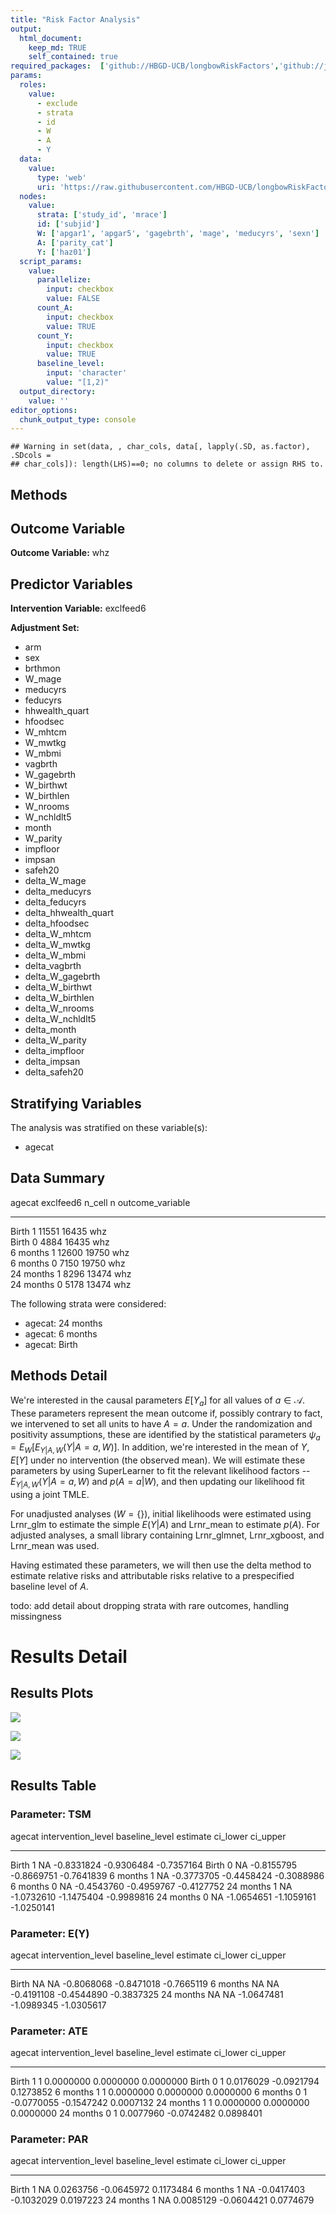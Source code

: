 ```yaml
---
title: "Risk Factor Analysis"
output: 
  html_document:
    keep_md: TRUE
    self_contained: true
required_packages:  ['github://HBGD-UCB/longbowRiskFactors','github://jeremyrcoyle/skimr@vector_types', 'github://tlverse/delayed']
params:
  roles:
    value:
      - exclude
      - strata
      - id
      - W
      - A
      - Y
  data: 
    value: 
      type: 'web'
      uri: 'https://raw.githubusercontent.com/HBGD-UCB/longbowRiskFactors/master/inst/sample_data/birthwt_data.rdata'
  nodes:
    value:
      strata: ['study_id', 'mrace']
      id: ['subjid']
      W: ['apgar1', 'apgar5', 'gagebrth', 'mage', 'meducyrs', 'sexn']
      A: ['parity_cat']
      Y: ['haz01']
  script_params:
    value:
      parallelize:
        input: checkbox
        value: FALSE
      count_A:
        input: checkbox
        value: TRUE
      count_Y:
        input: checkbox
        value: TRUE        
      baseline_level:
        input: 'character'
        value: "[1,2)"
  output_directory:
    value: ''
editor_options: 
  chunk_output_type: console
---
```







```
## Warning in set(data, , char_cols, data[, lapply(.SD, as.factor), .SDcols =
## char_cols]): length(LHS)==0; no columns to delete or assign RHS to.
```

## Methods
## Outcome Variable

**Outcome Variable:** whz

## Predictor Variables

**Intervention Variable:** exclfeed6

**Adjustment Set:**

* arm
* sex
* brthmon
* W_mage
* meducyrs
* feducyrs
* hhwealth_quart
* hfoodsec
* W_mhtcm
* W_mwtkg
* W_mbmi
* vagbrth
* W_gagebrth
* W_birthwt
* W_birthlen
* W_nrooms
* W_nchldlt5
* month
* W_parity
* impfloor
* impsan
* safeh20
* delta_W_mage
* delta_meducyrs
* delta_feducyrs
* delta_hhwealth_quart
* delta_hfoodsec
* delta_W_mhtcm
* delta_W_mwtkg
* delta_W_mbmi
* delta_vagbrth
* delta_W_gagebrth
* delta_W_birthwt
* delta_W_birthlen
* delta_W_nrooms
* delta_W_nchldlt5
* delta_month
* delta_W_parity
* delta_impfloor
* delta_impsan
* delta_safeh20

## Stratifying Variables

The analysis was stratified on these variable(s):

* agecat

## Data Summary

agecat      exclfeed6    n_cell       n  outcome_variable 
----------  ----------  -------  ------  -----------------
Birth       1             11551   16435  whz              
Birth       0              4884   16435  whz              
6 months    1             12600   19750  whz              
6 months    0              7150   19750  whz              
24 months   1              8296   13474  whz              
24 months   0              5178   13474  whz              


The following strata were considered:

* agecat: 24 months
* agecat: 6 months
* agecat: Birth



## Methods Detail

We're interested in the causal parameters $E[Y_a]$ for all values of $a \in \mathcal{A}$. These parameters represent the mean outcome if, possibly contrary to fact, we intervened to set all units to have $A=a$. Under the randomization and positivity assumptions, these are identified by the statistical parameters $\psi_a=E_W[E_{Y|A,W}(Y|A=a,W)]$.  In addition, we're interested in the mean of $Y$, $E[Y]$ under no intervention (the observed mean). We will estimate these parameters by using SuperLearner to fit the relevant likelihood factors -- $E_{Y|A,W}(Y|A=a,W)$ and $p(A=a|W)$, and then updating our likelihood fit using a joint TMLE.

For unadjusted analyses ($W=\{\}$), initial likelihoods were estimated using Lrnr_glm to estimate the simple $E(Y|A)$ and Lrnr_mean to estimate $p(A)$. For adjusted analyses, a small library containing Lrnr_glmnet, Lrnr_xgboost, and Lrnr_mean was used.

Having estimated these parameters, we will then use the delta method to estimate relative risks and attributable risks relative to a prespecified baseline level of $A$.

todo: add detail about dropping strata with rare outcomes, handling missingness







# Results Detail

## Results Plots
![](/tmp/8ddfe2b1-84a8-4dd0-8c88-9b6f898452c5/e3583678-2885-4cf8-a0df-b8b147856aed/REPORT_files/figure-html/plot_tsm-1.png)<!-- -->



![](/tmp/8ddfe2b1-84a8-4dd0-8c88-9b6f898452c5/e3583678-2885-4cf8-a0df-b8b147856aed/REPORT_files/figure-html/plot_ate-1.png)<!-- -->



![](/tmp/8ddfe2b1-84a8-4dd0-8c88-9b6f898452c5/e3583678-2885-4cf8-a0df-b8b147856aed/REPORT_files/figure-html/plot_par-1.png)<!-- -->

## Results Table

### Parameter: TSM


agecat      intervention_level   baseline_level      estimate     ci_lower     ci_upper
----------  -------------------  ---------------  -----------  -----------  -----------
Birth       1                    NA                -0.8331824   -0.9306484   -0.7357164
Birth       0                    NA                -0.8155795   -0.8669751   -0.7641839
6 months    1                    NA                -0.3773705   -0.4458424   -0.3088986
6 months    0                    NA                -0.4543760   -0.4959767   -0.4127752
24 months   1                    NA                -1.0732610   -1.1475404   -0.9989816
24 months   0                    NA                -1.0654651   -1.1059161   -1.0250141


### Parameter: E(Y)


agecat      intervention_level   baseline_level      estimate     ci_lower     ci_upper
----------  -------------------  ---------------  -----------  -----------  -----------
Birth       NA                   NA                -0.8068068   -0.8471018   -0.7665119
6 months    NA                   NA                -0.4191108   -0.4544890   -0.3837325
24 months   NA                   NA                -1.0647481   -1.0989345   -1.0305617


### Parameter: ATE


agecat      intervention_level   baseline_level      estimate     ci_lower    ci_upper
----------  -------------------  ---------------  -----------  -----------  ----------
Birth       1                    1                  0.0000000    0.0000000   0.0000000
Birth       0                    1                  0.0176029   -0.0921794   0.1273852
6 months    1                    1                  0.0000000    0.0000000   0.0000000
6 months    0                    1                 -0.0770055   -0.1547242   0.0007132
24 months   1                    1                  0.0000000    0.0000000   0.0000000
24 months   0                    1                  0.0077960   -0.0742482   0.0898401


### Parameter: PAR


agecat      intervention_level   baseline_level      estimate     ci_lower    ci_upper
----------  -------------------  ---------------  -----------  -----------  ----------
Birth       1                    NA                 0.0263756   -0.0645972   0.1173484
6 months    1                    NA                -0.0417403   -0.1032029   0.0197223
24 months   1                    NA                 0.0085129   -0.0604421   0.0774679
